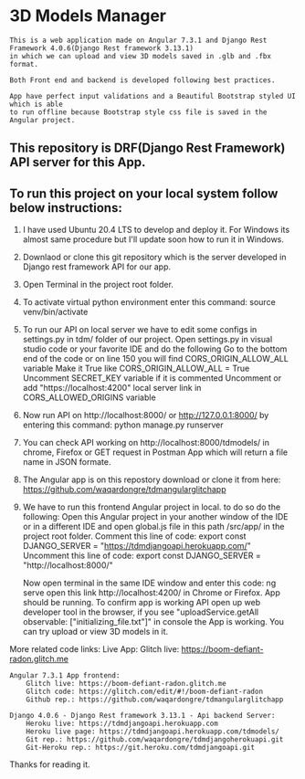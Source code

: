 # 3D Models Manager

    This is a web application made on Angular 7.3.1 and Django Rest Framework 4.0.6(Django Rest framework 3.13.1) 
    in which we can upload and view 3D models saved in .glb and .fbx format.

    Both Front end and backend is developed following best practices.

    App have perfect input validations and a Beautiful Bootstrap styled UI which is able 
    to run offline because Bootstrap style css file is saved in the Angular project.

## This repository is DRF(Django Rest Framework) API server for this App.

## To run this project on your local system follow below instructions:

1. I have used Ubuntu 20.4 LTS to develop and deploy it. For Windows its almost same procedure but I'll update soon how to run it in Windows.
2. Downlaod or clone this git repository which is the server developed in Django rest framework API for our app.
3. Open Terminal in the project root folder.
4. To activate virtual python environment enter this command: source venv/bin/activate
5. To run our API on local server we have to edit some configs in settings.py in tdm/ folder of our project.
    Open settings.py in visual studio code or your favorite IDE and do the following
        Go to the bottom end of the code or on line 150 you will find CORS_ORIGIN_ALLOW_ALL variable
        Make it True like CORS_ORIGIN_ALLOW_ALL = True
        Uncomment SECRET_KEY variable if it is commented
        Uncomment or add "https://localhost:4200" local server link in CORS_ALLOWED_ORIGINS variable
 
6. Now run API on http://localhost:8000/ or http://127.0.0.1:8000/ by entering this command: python manage.py runserver
7. You can check API working on http://localhost:8000/tdmodels/ in chrome, Firefox or GET request in Postman App which will return a file name in JSON formate.

8. The Angular app is on this repostory download or clone it from here: https://github.com/waqardongre/tdmangularglitchapp
9. We have to run this frontend Angular project in local. to do so do the following:
    Open this Angular project in your another window of the IDE or in a different IDE and open global.js file in this path /src/app/ 
    in the project root folder.
    Comment this line of code: export const DJANGO_SERVER = "https://tdmdjangoapi.herokuapp.com/"
    Uncomment this line of code: export const DJANGO_SERVER = "http://localhost:8000/"

    Now open terminal in the same IDE window and enter this code: ng serve
    open this link http://localhost:4200/ in Chrome or Firefox. App should be running.
    To confirm app is working API open up web developer tool in the browser, if you see "uploadService.getAll observable: ["initializing_file.txt"]"
    in console the App is working. You can try upload or view 3D models in it.


More related code links:
Live App: Glitch live: https://boom-defiant-radon.glitch.me
    
    Angular 7.3.1 App frontend:
        Glitch live: https://boom-defiant-radon.glitch.me
        Glitch code: https://glitch.com/edit/#!/boom-defiant-radon
        Github rep.: https://github.com/waqardongre/tdmangularglitchapp

    Django 4.0.6 - Django Rest framework 3.13.1 - Api backend Server:
        Heroku live: https://tdmdjangoapi.herokuapp.com
        Heroku live page: https://tdmdjangoapi.herokuapp.com/tdmodels/
        Git rep.: https://github.com/waqardongre/tdmdjangoherokuapi.git
        Git-Heroku rep.: https://git.heroku.com/tdmdjangoapi.git


Thanks for reading it.
